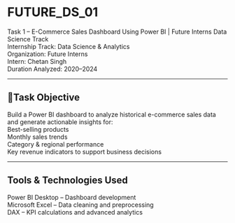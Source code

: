 # FUTURE_DS_01
Task 1 – E-Commerce Sales Dashboard Using Power BI | Future Interns Data Science Track <br>
Internship Track: Data Science & Analytics<br>
Organization: Future Interns<br>
Intern: Chetan Singh<br>
Duration Analyzed: 2020–2024<br>
<hr>
<h2>📌Task Objective<br></h2>
Build a Power BI dashboard to analyze historical e-commerce sales data and generate actionable insights for:<br>
Best-selling products<br>
Monthly sales trends<br>
Category & regional performance<br>
Key revenue indicators to support business decisions<br>
<hr>
<h2>Tools & Technologies Used<br></h2>
Power BI Desktop – Dashboard development<br>
Microsoft Excel – Data cleaning and preprocessing<br>
DAX – KPI calculations and advanced analytics<br>
